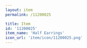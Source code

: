```yaml
---
layout: item
permalink: /11200025

title: Item
id: '11200025'
item_name: 'Half Earrings'
icon_url: 'item/icon/11200025.png'
---
```

